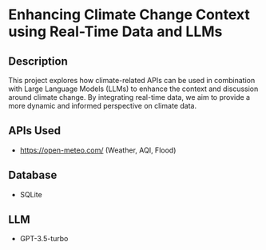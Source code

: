 # Enhancing Climate Change Context using Real-Time Data and LLMs

## Description
This project explores how climate-related APIs can be used in combination with Large Language Models (LLMs) to enhance the context and discussion around climate change. By integrating real-time data, we aim to provide a more dynamic and informed perspective on climate data.

## APIs Used
- https://open-meteo.com/ (Weather, AQI, Flood)

## Database
- SQLite

## LLM
- GPT-3.5-turbo
